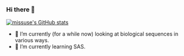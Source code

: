 ### Hi there 👋

[![missuse's GitHub stats](https://github-readme-stats.vercel.app/api?username=missuse&show_icons=true)](https://github.com/anuraghazra/github-readme-stats)

- 🔭 I’m currently (for a while now) looking at biological sequences in various ways.
- 🌱 I’m currently learning SAS.

<!--
**missuse/missuse** is a ✨ _special_ ✨ repository because its `README.md` (this file) appears on your GitHub profile.

Here are some ideas to get you started:

- 🔭 I’m currently working on ...
- 🌱 I’m currently learning ...
- 👯 I’m looking to collaborate on ...
- 🤔 I’m looking for help with ...
- 💬 Ask me about ...
- 📫 How to reach me: ...
- 😄 Pronouns: ...
- ⚡ Fun fact: ...
-->
